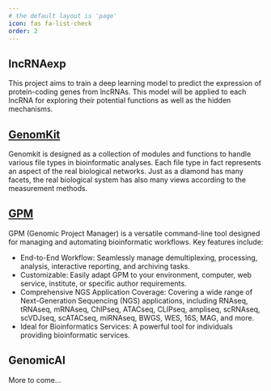 ```yaml
---
# the default layout is 'page'
icon: fas fa-list-check
order: 2
---
```



## lncRNAexp

This project aims to train a deep learning model to predict the expression of protein-coding genes from lncRNAs. This model will be applied to each lncRNA for exploring their potential functions as well as the hidden mechanisms.

## [GenomKit](https://github.com/chaochungkuo/Genomkit)

Genomkit is designed as a collection of modules and functions to handle various file types in bioinformatic analyses. Each file type in fact represents an aspect of the real biological networks. Just as a diamond has many facets, the real biological system has also many views according to the measurement methods.

## [GPM](https://github.com/chaochungkuo/GPM)

GPM (Genomic Project Manager) is a versatile command-line tool designed for managing and automating bioinformatic workflows. Key features include:

- End-to-End Workflow: Seamlessly manage demultiplexing, processing, analysis, interactive reporting, and archiving tasks.
- Customizable: Easily adapt GPM to your environment, computer, web service, institute, or specific author requirements.
- Comprehensive NGS Application Coverage: Covering a wide range of Next-Generation Sequencing (NGS) applications, including RNAseq, tRNAseq, mRNAseq, ChIPseq, ATACseq, CLIPseq, ampliseq, scRNAseq, scVDJseq, scATACseq, miRNAseq, BWGS, WES, 16S, MAG, and more.
- Ideal for Bioinformatics Services: A powerful tool for individuals providing bioinformatic services.

## GenomicAI

More to come...
